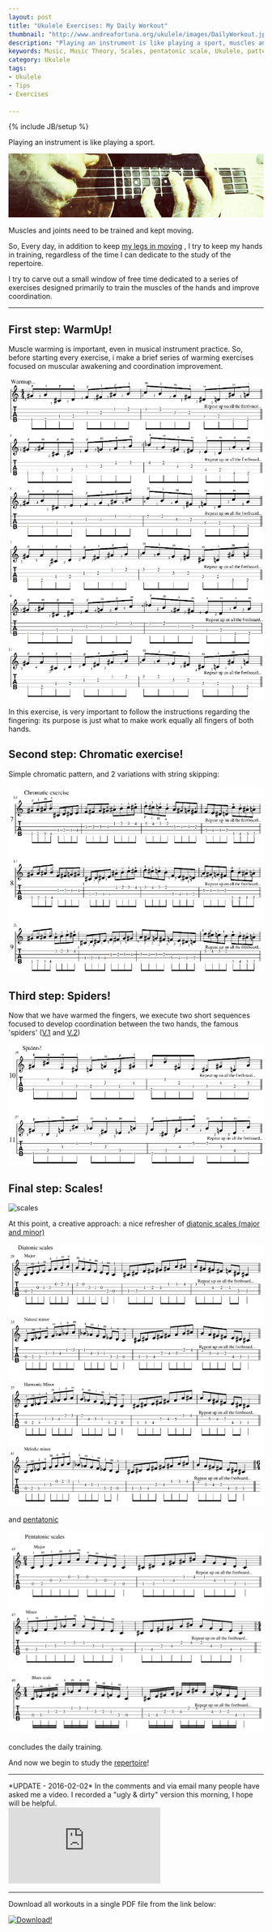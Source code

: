 ```yaml
---
layout: post
title: "Ukulele Exercises: My Daily Workout"
thumbnail: "http://www.andreafortuna.org/ukulele/images/DailyWorkout.jpeg"
description: "Playing an instrument is like playing a sport, muscles and joints need to be trained and kept moving."
keywords: Music, Music Theory, Scales, pentatonic scale, Ukulele, patterns, tabs, warmup, dailyworkout, spiders
category: Ukulele
tags: 
- Ukulele
- Tips
- Exercises

---
```

{% include JB/setup %}

Playing an instrument is like playing a sport.

![Daily Workout](/ukulele/images/DailyWorkout.jpeg)
<!-- more -->

Muscles and joints need to be trained and kept moving.

So, Every day, in addition to keep [my legs in moving](/running/) , I try to keep my hands in training, regardless of the time I can dedicate to the study of the repertoire.

I try to carve out a small window of free time dedicated to a series of exercises designed primarily to train the muscles of the hands and improve coordination.

<hr/>

First step: WarmUp!
--

Muscle warming is important, even in musical instrument practice. 
So, before starting every exercise, i make a brief series of warming exercises focused on muscular awakening and coordination improvement.

![Ukulele Chromatic Warmup Exercise](/ukulele/images/ukulele_warmup.png)

In this exercise, is very important to follow the instructions regarding the fingering: its purpose is just what to make work equally all fingers of both hands.

Second step: Chromatic exercise!
--

Simple chromatic pattern, and 2 variations with string skipping:

![Ukulele Chromatic Scales](/ukulele/images/ukulele_chromatic_exercises.png)



Third step: Spiders!
--

Now that we have warmed the fingers, we execute two short sequences focused to develop coordination between the two hands, the famous 'spiders' ([V.1](http://www.andreafortuna.org/ukulele/2015/05/19/ukulele-spider-pattern/) and [V.2](http://www.andreafortuna.org/ukulele/2015/06/23/ukulele-spider-exercise-v2/))

![Ukulele Spiders](/ukulele/images/ukulele_spiders.png)


Final step: Scales!
--

![scales](http://www.andreafortuna.org/ukulele/images/major_cover.png)

At this point, a creative approach: a nice refresher of [diatonic scales (major and minor)](http://www.andreafortuna.org/ukulele/2015/12/10/major-minor-scales-patterns/) 

![Diatonic scales](/ukulele/images/diatonic_scales_workout.png)

and [pentatonic](http://www.andreafortuna.org/ukulele/2016/01/18/pentatonic-scales-patterns/) 

![Pentatonic scales](/ukulele/images/pentatonic_scales_workout.png)

concludes the daily training.


And now we begin to study the [repertoire](http://www.andreafortuna.org/ukulele/tabs.html)!

<hr>
*UPDATE - 2016-02-02*
In the comments and via email many people have asked me a video. 
I recorded a "ugly & dirty" version this morning, I hope will be helpful.

<div class="video-container">
<iframe src="https://www.youtube.com/embed/Jxx4n2XC2SE" frameborder="0" allowfullscreen></iframe>
</div>

<hr>

Download all workouts in a single PDF file from the link below:

[![Download!](http://www.andreafortuna.org/images/Download-PDF-Button.png)](http://www.andreafortuna.org/ukulele/files/DailyWorkout.pdf)

